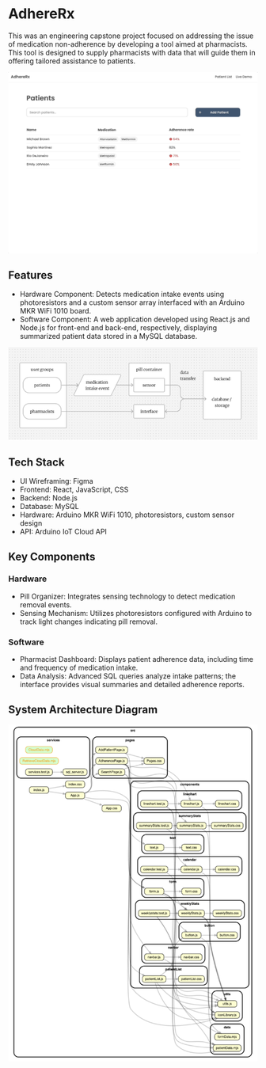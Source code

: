 # AdhereRx

This was an engineering capstone project focused on addressing the issue of medication non-adherence by developing a tool aimed at pharmacists. This tool is designed to supply pharmacists with data that will guide them in offering tailored assistance to patients.

![Demo GIF](./public/demo.gif)

## Features

- Hardware Component: Detects medication intake events using photoresistors and a custom sensor array interfaced with an Arduino MKR WiFi 1010 board.
- Software Component: A web application developed using React.js and Node.js for front-end and back-end, respectively, displaying summarized patient data stored in a MySQL database.

![System Diagram](./public/system-diagram.png)

## Tech Stack

- UI Wireframing: Figma
- Frontend: React, JavaScript, CSS
- Backend: Node.js
- Database: MySQL
- Hardware: Arduino MKR WiFi 1010, photoresistors, custom sensor design
- API: Arduino IoT Cloud API

## Key Components

### Hardware

- Pill Organizer: Integrates sensing technology to detect medication removal events.
- Sensing Mechanism: Utilizes photoresistors configured with Arduino to track light changes indicating pill removal.

### Software

- Pharmacist Dashboard: Displays patient adherence data, including time and frequency of medication intake.
- Data Analysis: Advanced SQL queries analyze intake patterns; the interface provides visual summaries and detailed adherence reports.

## System Architecture Diagram

![Dependency Graph](./public/dependency-graph.png)
